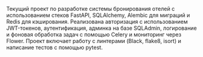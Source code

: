Текущий проект по разработке системы бронирования отелей с использованием стеков FastAPI, SQLAlchemy, Alembic для миграций и Redis для кэширования. Реализована авторизация с использованием JWT-токенов, аутентификация, админка на базе SQLAdmin, логирование и фоновая обработка задач с помощью Celery и мониторинг через Flower. Проект включает работу с линтерами (Black, flake8, isort) и написание тестов с помощью pytest.

